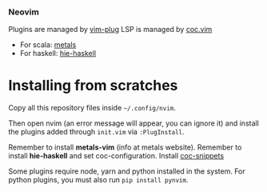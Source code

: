 ### Neovim

Plugins are managed by [vim-plug](https://github.com/junegunn/vim-plug)
LSP is managed by [coc.vim](https://github.com/neoclide/coc.nvim)
- For scala: [metals](https://scalameta.org/metals/docs/editors/vim.html)
- For haskell: [hie-haskell](https://github.com/haskell/haskell-ide-engine)

# Installing from scratches

Copy all this repository files inside `~/.config/nvim`.

Then open nvim (an error message will appear, you can ignore it) and install
the plugins added through `init.vim` via `:PlugInstall`.

Remember to install __metals-vim__ (info at metals website).
Remember to install __hie-haskell__ and set coc-configuration.
Install [coc-snippets](https://github.com/neoclide/coc-snippets)

Some plugins require node, yarn and python installed in the system.
For python plugins, you must also run `pip install pynvim`.
